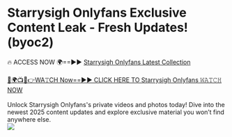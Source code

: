 # Starrysigh Onlyfans Exclusive Content Leak - Fresh Updates! (byoc2)

🔥 ACCESS NOW 🌍==►► <a href="https://tinyurl.com/kvy9nzfs" rel="nofollow">Starrysigh Onlyfans Latest Collection</a>
<br><br>
[🔴🌍📺📱👉WA𝚃CH Now==►► CLICK HERE TO Starrysigh Onlyfans 𝚆𝙰𝚃𝙲𝙷 NOW](https://tinyurl.com/kvy9nzfs)
<br><br>
Unlock Starrysigh Onlyfans's private videos and photos today! Dive into the newest 2025 content updates and explore exclusive material you won’t find anywhere else.
<br>
<a href="https://tinyurl.com/kvy9nzfs" rel="nofollow" data-target="animated-image.originalLink"><img src="https://camo.githubusercontent.com/8a4f000d20f83aca3bf7ec5f350d767afa0574a8a352519fd8cfa583a6f93a33/68747470733a2f2f692e696d6775722e636f6d2f644a486b345a712e676966" data-canonical-src="https://i.imgur.com/dJHk4Zq.gif" style="max-width: 100%; display: inline-block;" data-target="animated-image.originalImage"></a>
<br>
